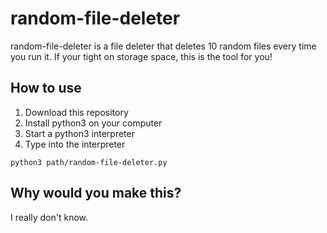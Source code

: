 # random-file-deleter
random-file-deleter is a file deleter that deletes 10 random files every time you run it. If your tight on storage space, this is the tool for you!
## How to use
1. Download this repository
2. Install python3 on your computer
3. Start a python3 interpreter
4. Type into the interpreter
```
python3 path/random-file-deleter.py
```
## Why would you make this?
I really don't know.
